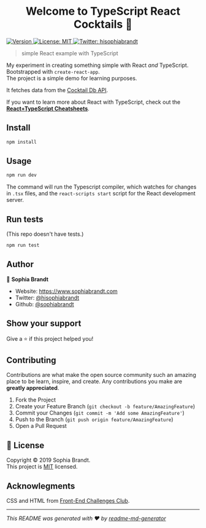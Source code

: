 <h1 align="center">Welcome to TypeScript React Cocktails 👋</h1>
<p>
  <a href="https://www.npmjs.com/package/simple-ts-react-app" target="_blank">
    <img alt="Version" src="https://img.shields.io/npm/v/simple-ts-react-app.svg">
  </a>
  <a href="https://choosealicense.com/licenses/mit/" target="_blank">
    <img alt="License: MIT" src="https://img.shields.io/badge/License-MIT-yellow.svg" />
  </a>
  <a href="https://twitter.com/hisophiabrandt" target="_blank">
    <img alt="Twitter: hisophiabrandt" src="https://img.shields.io/twitter/follow/hisophiabrandt.svg?style=social" />
  </a>
</p>

> simple React example with TypeScript

My experiment in creating something simple with React _and_ TypeScript. Bootstrapped with `create-react-app`.  
The project is a simple demo for learning purposes.

It fetches data from the [Cocktail Db API][cocktaildb].

If you want to learn more about React with TypeScript, check out the **[React+TypeScript Cheatsheets](https://github.com/typescript-cheatsheets/react-typescript-cheatsheet#reacttypescript-cheatsheets)**.

## Install

```sh
npm install
```

## Usage

```sh
npm run dev
```

The command will run the Typescript compiler, which watches for changes in `.tsx` files, and the `react-scripts start` script for the React development server.

## Run tests

(This repo doesn't have tests.)

```sh
npm run test
```

## Author

👤 **Sophia Brandt**

- Website: https://www.sophiabrandt.com
- Twitter: [@hisophiabrandt](https://twitter.com/hisophiabrandt)
- Github: [@sophiabrandt](https://github.com/sophiabrandt)

## Show your support

Give a ⭐️ if this project helped you!

## Contributing

Contributions are what make the open source community such an amazing place to be learn, inspire, and create. Any contributions you make are **greatly appreciated**.

1. Fork the Project
2. Create your Feature Branch (`git checkout -b feature/AmazingFeature`)
3. Commit your Changes (`git commit -m 'Add some AmazingFeature'`)
4. Push to the Branch (`git push origin feature/AmazingFeature`)
5. Open a Pull Request

## 📝 License

Copyright © 2019 Sophia Brandt.<br />
This project is [MIT](LICENSE.txt) licensed.

## Acknowlegments

CSS and HTML from [Front-End Challenges Club](https://front-end-challenges.club/).

---

_This README was generated with ❤️ by [readme-md-generator](https://github.com/kefranabg/readme-md-generator)_

[cocktaildb]: https://www.thecocktaildb.com/api.php
